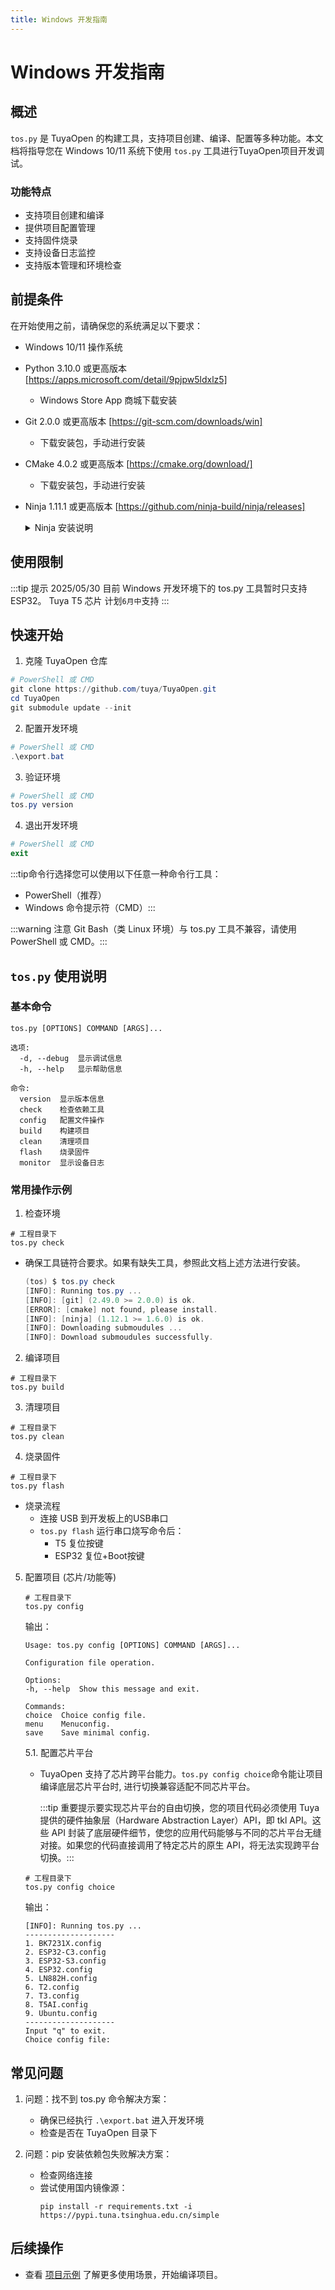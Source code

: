 ```yaml
---
title: Windows 开发指南
---
```


# Windows 开发指南

## 概述

`tos.py` 是 TuyaOpen 的构建工具，支持项目创建、编译、配置等多种功能。本文档将指导您在 Windows 10/11 系统下使用 `tos.py` 工具进行TuyaOpen项目开发调试。

### 功能特点

- 支持项目创建和编译
- 提供项目配置管理
- 支持固件烧录
- 支持设备日志监控
- 支持版本管理和环境检查

## 前提条件

在开始使用之前，请确保您的系统满足以下要求：

- Windows 10/11 操作系统
- Python 3.10.0 或更高版本 [https://apps.microsoft.com/detail/9pjpw5ldxlz5]
  - Windows Store App 商城下载安装
- Git 2.0.0 或更高版本 [https://git-scm.com/downloads/win]
  - 下载安装包，手动进行安装
- CMake 4.0.2 或更高版本 [https://cmake.org/download/]
  - 下载安装包，手动进行安装
- Ninja 1.11.1 或更高版本 [https://github.com/ninja-build/ninja/releases]
   <details>
   <summary>Ninja 安装说明</summary>
      1. 下载 Ninja
         - 访问 [Ninja 发布页面](https://github.com/ninja-build/ninja/releases)
         - 下载最新版本的 `ninja-win.zip`

      2. 安装步骤
         - 解压下载的 `ninja-win.zip` 文件
         - 将解压出的 `ninja.exe` 复制到以下任一位置：
           - `C:\Windows`（需要管理员权限）
           - 或添加到系统环境变量 Path 中的任意目录
           - 或直接放在 TuyaOpen 项目根目录下

      3. 验证安装
         ```powershell
         ninja --version
         ```


      - 如果选择将 ninja.exe 放在项目目录下，确保在运行 `export.bat` 时 ninja.exe 已经存在
      - 建议将 ninja.exe 放在系统目录或添加到环境变量中，这样可以全局使用
      </details>

## 使用限制

:::tip 提示 2025/05/30 目前 Windows 开发环境下的 tos.py 工具暂时只支持 ESP32。 Tuya T5 芯片 计划`6月中`支持 :::

## 快速开始

1. 克隆 TuyaOpen 仓库

```powershell
# PowerShell 或 CMD
git clone https://github.com/tuya/TuyaOpen.git
cd TuyaOpen
git submodule update --init
```

2. 配置开发环境

```powershell
# PowerShell 或 CMD
.\export.bat
```

3. 验证环境

```powershell
# PowerShell 或 CMD
tos.py version
```

4. 退出开发环境

```powershell
# PowerShell 或 CMD
exit
```

:::tip命令行选择您可以使用以下任意一种命令行工具：

- PowerShell（推荐）
- Windows 命令提示符（CMD）:::

:::warning 注意 Git Bash（类 Linux 环境）与 tos.py 工具不兼容，请使用 PowerShell 或 CMD。:::

## `tos.py` 使用说明

### 基本命令

```shell
tos.py [OPTIONS] COMMAND [ARGS]...

选项:
  -d, --debug  显示调试信息
  -h, --help   显示帮助信息

命令:
  version  显示版本信息
  check    检查依赖工具
  config   配置文件操作
  build    构建项目
  clean    清理项目
  flash    烧录固件
  monitor  显示设备日志
```

### 常用操作示例

1. 检查环境

```shell
# 工程目录下
tos.py check
```

- 确保工具链符合要求。如果有缺失工具，参照此文档上述方法进行安装。
  ```powershell
  (tos) $ tos.py check
  [INFO]: Running tos.py ...
  [INFO]: [git] (2.49.0 >= 2.0.0) is ok.
  [ERROR]: [cmake] not found, please install.
  [INFO]: [ninja] (1.12.1 >= 1.6.0) is ok.
  [INFO]: Downloading submoudules ...
  [INFO]: Download submoudules successfully.
  ```

2. 编译项目

```shell
# 工程目录下
tos.py build
```

3. 清理项目

```shell
# 工程目录下
tos.py clean
```

4. 烧录固件

```shell
# 工程目录下
tos.py flash
```

- 烧录流程
  - 连接 USB 到开发板上的USB串口
  - `tos.py flash` 运行串口烧写命令后：
    - T5 复位按键
    - ESP32 复位+Boot按键

5. 配置项目 (芯片/功能等)

   ```shell
   # 工程目录下
   tos.py config
   ```

   输出：

   ```shell
   Usage: tos.py config [OPTIONS] COMMAND [ARGS]...

   Configuration file operation.

   Options:
   -h, --help  Show this message and exit.

   Commands:
   choice  Choice config file.
   menu    Menuconfig.
   save    Save minimal config.
   ```

   5.1. 配置芯片平台

   - TuyaOpen 支持了芯片跨平台能力。`tos.py config choice`命令能让项目编译底层芯片平台时, 进行切换兼容适配不同芯片平台。

     :::tip 重要提示要实现芯片平台的自由切换，您的项目代码必须使用 Tuya 提供的硬件抽象层（Hardware Abstraction Layer）API，即 tkl API。这些 API 封装了底层硬件细节，使您的应用代码能够与不同的芯片平台无缝对接。如果您的代码直接调用了特定芯片的原生 API，将无法实现跨平台切换。:::

   ```shell
   # 工程目录下
   tos.py config choice
   ```

   输出：

   ```
   [INFO]: Running tos.py ...
   --------------------
   1. BK7231X.config
   2. ESP32-C3.config
   3. ESP32-S3.config
   4. ESP32.config
   5. LN882H.config
   6. T2.config
   7. T3.config
   8. T5AI.config
   9. Ubuntu.config
   --------------------
   Input "q" to exit.
   Choice config file:
   ```

## 常见问题

1. 问题：找不到 tos.py 命令解决方案：

   - 确保已经执行 `.\export.bat` 进入开发环境
   - 检查是否在 TuyaOpen 目录下

2. 问题：pip 安装依赖包失败解决方案：
   - 检查网络连接
   - 尝试使用国内镜像源：
     ```shell
     pip install -r requirements.txt -i https://pypi.tuna.tsinghua.edu.cn/simple
     ```

## 后续操作

- 查看 [项目示例](../examples/index.rst) 了解更多使用场景，开始编译项目。

<!-- todo：其他新增文档，"用tos 创建新项目"-->
